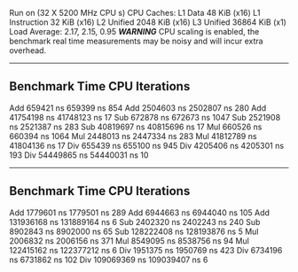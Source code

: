 Run on (32 X 5200 MHz CPU s)
CPU Caches:
L1 Data 48 KiB (x16)
L1 Instruction 32 KiB (x16)
L2 Unified 2048 KiB (x16)
L3 Unified 36864 KiB (x1)
Load Average: 2.17, 2.15, 0.95
**_WARNING_** CPU scaling is enabled, the benchmark real time measurements may be noisy and will incur extra overhead.

---

## Benchmark Time CPU Iterations

Add 659421 ns 659399 ns 854
Add 2504603 ns 2502807 ns 280
Add 41754198 ns 41748123 ns 17
Sub 672878 ns 672673 ns 1047
Sub 2521908 ns 2521387 ns 283
Sub 40819697 ns 40815696 ns 17
Mul 660526 ns 660394 ns 1064
Mul 2448013 ns 2447334 ns 283
Mul 41812789 ns 41804136 ns 17
Div 655439 ns 655100 ns 945
Div 4205406 ns 4205301 ns 193
Div 54449865 ns 54440031 ns 10

---

## Benchmark Time CPU Iterations

Add 1779601 ns 1779501 ns 289
Add 6944663 ns 6944040 ns 105
Add 131936168 ns 131889164 ns 6
Sub 2402320 ns 2402243 ns 240
Sub 8902843 ns 8902000 ns 65
Sub 128222408 ns 128193876 ns 5
Mul 2006832 ns 2006156 ns 371
Mul 8549095 ns 8538756 ns 94
Mul 122415162 ns 122377212 ns 6
Div 1951375 ns 1950769 ns 423
Div 6734196 ns 6731862 ns 102
Div 109069369 ns 109039407 ns 6
